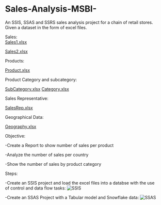 # Sales-Analysis-MSBI-

An SSIS, SSAS and SSRS sales analysis project for a chain of retail stores. Given a dataset in the form of excel files.

Sales:                                                                                          
[Sales1.xlsx](https://github.com/mandlenkosi-Tshabalala/Sales-Analysis-MSBI-/files/10045699/Sales1.xlsx)

[Sales2.xlsx](https://github.com/mandlenkosi-Tshabalala/Sales-Analysis-MSBI-/files/10045703/Sales2.xlsx)

Products:

[Product.xlsx](https://github.com/mandlenkosi-Tshabalala/Sales-Analysis-MSBI-/files/10045708/Product.xlsx)


Product Category and subcategory:

[SubCategory.xlsx](https://github.com/mandlenkosi-Tshabalala/Sales-Analysis-MSBI-/files/10045711/SubCategory.xlsx)
[Category.xlsx](https://github.com/mandlenkosi-Tshabalala/Sales-Analysis-MSBI-/files/10045712/Category.xlsx)



Sales Representative:

[SalesRep.xlsx](https://github.com/mandlenkosi-Tshabalala/Sales-Analysis-MSBI-/files/10045714/SalesRep.xlsx)


Geographical Data:

[Geography.xlsx](https://github.com/mandlenkosi-Tshabalala/Sales-Analysis-MSBI-/files/10045717/Geography.xlsx)


Objective:

-Create a Report to show number of sales per product

-Analyze the number of sales per country

-Show the number of sales by product category



Steps:

-Create an SSIS project and load the excel files into a databse with the use of control and data flow tasks:
![SSIS](https://user-images.githubusercontent.com/17761176/202825730-b76f9b5b-aead-4a05-abe8-42df9275b915.png)

-Create an SSAS Project with a Tabular model and Snowflake data:
![SSAS](https://user-images.githubusercontent.com/17761176/202825920-751a042e-6436-401b-b0f1-34fbaf7e4a99.png)



